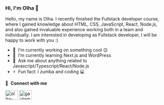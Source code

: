 ### Hi, I'm Olha 👋

Hello, my name is Olha. I recently finished the Fullstack developer course, where I gained knowledge about HTML, CSS, JavaScript, React, Node.js, and also gained invaluable experience working both in a team and individually. I am interested in developing as Fullstack developer, I will be happy to work with you :)

- 🔭 &nbsp;I’m currently working on something cool :wink:
- 🌱 &nbsp;I’m currently learning Next.js and WordPress
- 💬 &nbsp;Ask me about anything related to Javascript/Typescript/React/Node.js
- ⚡ &nbsp;Fun fact: I zumba and coding 💻


🔗 &nbsp;**Connect with me**
<p align="left">
<a href="https://linkedin.com/in/olha-bukina" target="blank"><img align="center" src="https://raw.githubusercontent.com/rahuldkjain/github-profile-readme-generator/master/src/images/icons/Social/linked-in-alt.svg" alt="olha-bukina" height="30" width="40" /></a>
<a href="https://instagram.com/olya.bukina91" target="blank"><img align="center" src="https://raw.githubusercontent.com/rahuldkjain/github-profile-readme-generator/master/src/images/icons/Social/instagram.svg" alt="gautamkrishnar" height="30" width="40" /></a>



